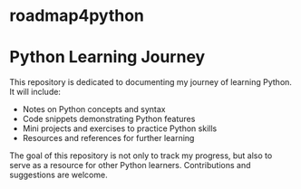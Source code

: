 # roadmap4python

# Python Learning Journey

This repository is dedicated to documenting my journey of learning Python. It will include:

- Notes on Python concepts and syntax
- Code snippets demonstrating Python features
- Mini projects and exercises to practice Python skills
- Resources and references for further learning

The goal of this repository is not only to track my progress, but also to serve as a resource for other Python learners. Contributions and suggestions are welcome.
